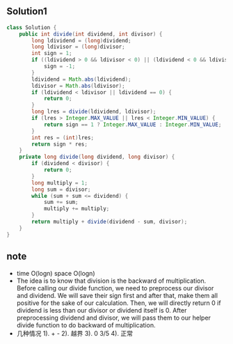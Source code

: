 ## Solution1
``` java
class Solution {
    public int divide(int dividend, int divisor) {
        long ldividend = (long)dividend;
        long ldivisor = (long)divisor;
        int sign = 1;
        if ((ldividend > 0 && ldivisor < 0) || (ldividend < 0 && ldivisor > 0)) {
            sign = -1;
        }
        ldividend = Math.abs(ldividend);
        ldivisor = Math.abs(ldivisor);
        if (ldividend < ldivisor || ldividend == 0) {
            return 0;
        }
        long lres = divide(ldividend, ldivisor);
        if (lres > Integer.MAX_VALUE || lres < Integer.MIN_VALUE) {
            return sign == 1 ? Integer.MAX_VALUE : Integer.MIN_VALUE;
        } 
        int res = (int)lres;
        return sign * res;
    }
    private long divide(long dividend, long divisor) {
        if (dividend < divisor) {
            return 0;
        }
        long multiply = 1;
        long sum = divisor;
        while (sum + sum <= dividend) {
            sum += sum;
            multiply += multiply;
        }
        return multiply + divide(dividend - sum, divisor);
    }
}
```

## note
* time O(logn) space O(logn)
* The idea is to know that division is the backward of multiplication. Before calling our divide function, we need to preprocess
our divisor and dividend. We will save their sign first and after that, make them all positive for the sake of our calculation.
Then, we will directly return 0 if dividend is less than our divisor or dividend itself is 0. After preprocessing dividend and 
divisor, we will pass them to our helper divide function to do backward of multiplication. 
* 几种情况 1). + - 2). 越界 3). 0 3/5 4). 正常
